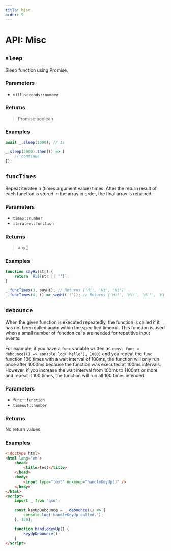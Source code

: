 ```yaml
---
title: Misc
order: 9
---
```


# API: Misc

## `sleep` <Badge type="tip" text="JavaScript" /><Badge type="info" text="Dart" />

Sleep function using Promise.

### Parameters

- `milliseconds::number`

### Returns

> Promise:boolean

### Examples

```javascript
await _.sleep(1000); // 1s

_.sleep(5000).then(() => {
	// continue
});
```

## `funcTimes` <Badge type="tip" text="JavaScript" />

Repeat iteratee n (times argument value) times. After the return result of each function is stored in the array in order, the final array is returned.

### Parameters

- `times::number`
- `iteratee::function`

### Returns

> any[]

### Examples

```javascript
function sayHi(str) {
	return `Hi${str || ''}`;
}

_.funcTimes(3, sayHi); // Returns ['Hi', 'Hi', 'Hi']
_.funcTimes(4, () => sayHi('!')); // Returns ['Hi!', 'Hi!', 'Hi!', 'Hi!']
```

## `debounce` <Badge type="tip" text="JavaScript" />

When the given function is executed repeatedly, the function is called if it has not been called again within the specified timeout. This function is used when a small number of function calls are needed for repetitive input events.

For example, if you have a `func` variable written as `const func = debounce(() => console.log('hello'), 1000)` and you repeat the `func` function 100 times with a wait interval of 100ms, the function will only run once after 1000ms because the function was executed at 100ms intervals. However, if you increase the wait interval from 100ms to 1100ms or more and repeat it 100 times, the function will run all 100 times intended.

### Parameters

- `func::function`
- `timeout::number`

### Returns

No return values

### Examples

```html
<!doctype html>
<html lang="en">
	<head>
		<title>test</title>
	</head>
	<body>
		<input type="text" onkeyup="handleKeyUp()" />
	</body>
</html>
<script>
	import _ from 'qsu';

	const keyUpDebounce = _.debounce(() => {
		console.log('handleKeyUp called.');
	}, 100);

	function handleKeyUp() {
		keyUpDebounce();
	}
</script>
```
